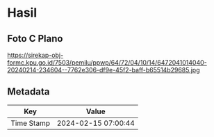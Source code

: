 # Hasil

## Foto C Plano

https://sirekap-obj-formc.kpu.go.id/7503/pemilu/ppwp/64/72/04/10/14/6472041014040-20240214-234604--7762e306-df9e-45f2-baff-b65514b29685.jpg


## Metadata

| Key        | Value               |
| ---------- | ------------------- |
| Time Stamp | 2024-02-15 07:00:44 |



